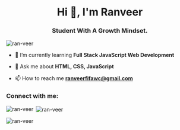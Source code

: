 <h1 align="center">Hi 👋, I'm Ranveer</h1>
<h3 align="center">Student With A Growth Mindset.</h3>
<p align="left"> <img src="https://komarev.com/ghpvc/?username=ran-veer&label=Profile%20views&color=0e75b6&style=flat" alt="ran-veer" /> </p>

- 🌱 I’m currently learning **Full Stack JavaScript Web Development**

- 💬 Ask me about **HTML, CSS, JavaScript**

- 📫 How to reach me **ranveerfifawc@gmail.com**

<h3 align="left">Connect with me:</h3>
<p><img align="left" src="https://github-readme-stats.vercel.app/api/top-langs?username=ran-veer&show_icons=true&locale=en&layout=compact" alt="ran-veer" /></p>

<p>&nbsp;<img align="center" src="https://github-readme-stats.vercel.app/api?username=ran-veer&show_icons=true&locale=en" alt="ran-veer" /></p>

<p><img align="center" src="https://github-readme-streak-stats.herokuapp.com/?user=ran-veer&" alt="ran-veer" /></p>

